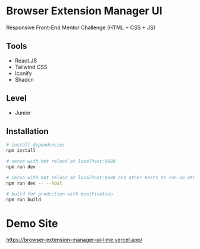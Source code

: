 # Browser Extension Manager UI

Responsive Front-End Mentor Challenge (HTML + CSS + JS)

## Tools

- React.JS
- Tailwind CSS
- Iconify
- Shadcn


## Level

- Junior

## Installation

```bash
# install dependencies
npm install

# serve with hot reload at localhost:8080
npm run dev

# serve with hot reload at localhost:8080 and other hosts to run on other devices
npm run dev -- --host

# build for production with minification
npm run build
```

# Demo Site
https://browser-extension-manager-ui-lime.vercel.app/